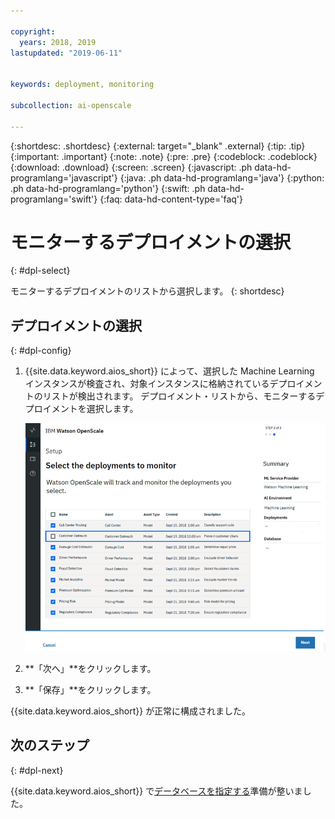 ```yaml
---

copyright:
  years: 2018, 2019
lastupdated: "2019-06-11"


keywords: deployment, monitoring 

subcollection: ai-openscale

---
```


{:shortdesc: .shortdesc}
{:external: target="_blank" .external}
{:tip: .tip}
{:important: .important}
{:note: .note}
{:pre: .pre}
{:codeblock: .codeblock}
{:download: .download}
{:screen: .screen}
{:javascript: .ph data-hd-programlang='javascript'}
{:java: .ph data-hd-programlang='java'}
{:python: .ph data-hd-programlang='python'}
{:swift: .ph data-hd-programlang='swift'}
{:faq: data-hd-content-type='faq'}

# モニターするデプロイメントの選択
{: #dpl-select}

モニターするデプロイメントのリストから選択します。
{: shortdesc}

## デプロイメントの選択
{: #dpl-config}

1.  {{site.data.keyword.aios_short}} によって、選択した Machine Learning インスタンスが検査され、対象インスタンスに格納されているデプロイメントのリストが検出されます。 デプロイメント・リストから、モニターするデプロイメントを選択します。

    ![デプロイメントの選択](images/gs-config-deploy.png)

1.  **「次へ」**をクリックします。
1.  **「保存」**をクリックします。

{{site.data.keyword.aios_short}} が正常に構成されました。

## 次のステップ
{: #dpl-next}

{{site.data.keyword.aios_short}} で[データベースを指定する](/docs/services/ai-openscale?topic=ai-openscale-cdb-connect)準備が整いました。
